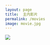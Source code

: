 ```yaml
---
layout: page
title:  主内影片
permalink: /movies
image: movie.jpg
---
```


<a href="/movies/jesus_the_real_story"><img src="https://typora-1259024198.cos.ap-beijing.myqcloud.com/wg/movies/Son_of_God2010.jpg"></a>